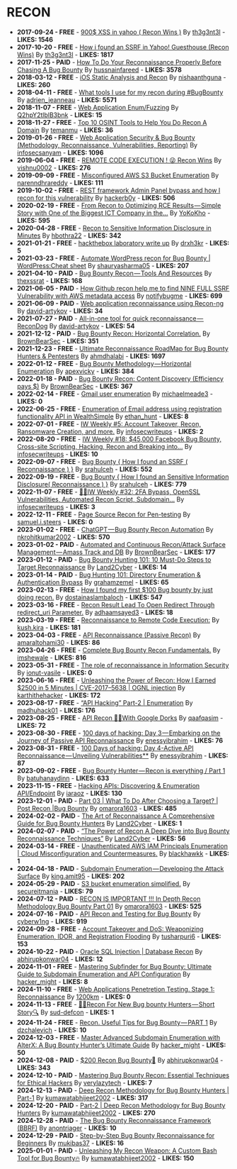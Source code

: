 # RECON

- **2017-09-24 - FREE** - [900$ XSS in yahoo ( Recon Wins )](https://infosecwriteups.com/900-xss-in-yahoo-recon-wins-65ee6d4bfcbd)  By  [th3g3nt3l](https://medium.com/@th3g3nt3l) - **LIKES: 1546**
- **2017-10-20 - FREE** - [How i found an SSRF in Yahoo! Guesthouse (Recon Wins)](https://medium.com/@th3g3nt3l/how-i-found-an-ssrf-in-yahoo-guesthouse-recon-wins-8722672e41d4)  By  [th3g3nt3l](https://medium.com/@th3g3nt3l) - **LIKES: 1817**
- **2017-11-25 - PAID** - [How To Do Your Reconnaissance Properly Before Chasing A Bug Bounty](https://infosecwriteups.com/guide-to-basic-recon-bug-bounties-recon-728c5242a115)  By  [hussnainfareed](https://medium.com/@hussnainfareed) - **LIKES: 3578**
- **2018-03-12 - FREE** - [iOS Static Analysis and Recon](https://medium.com/hackervalleystudio/ios-static-analysis-and-recon-c611eaa6d108)  By  [nishaanthguna](https://medium.com/@nishaanthguna) - **LIKES: 260**
- **2018-04-11 - FREE** - [What tools I use for my recon during #BugBounty](https://infosecwriteups.com/whats-tools-i-use-for-my-recon-during-bugbounty-ec25f7f12e6d)  By  [adrien_jeanneau](https://medium.com/@adrien_jeanneau) - **LIKES: 5571**
- **2018-11-07 - FREE** - [Web Application Enum/Fuzzing](https://medium.com/@Q2hpY2tlblB3bnk/lfi-enumeration-3bd11c6f1814)  By  [Q2hpY2tlblB3bnk](https://medium.com/@Q2hpY2tlblB3bnk) - **LIKES: 15**
- **2018-11-27 - FREE** - [Top 10 OSINT Tools to Help You Do Recon A Domain](https://temanmu.medium.com/top-10-osint-tools-to-help-you-do-recon-a-domain-53d3af8b1ad2)  By  [temanmu](https://medium.com/@temanmu) - **LIKES: 36**
- **2019-01-26 - FREE** - [Web Application Security & Bug Bounty (Methodology, Reconnaissance, Vulnerabilities, Reporting)](https://infosecsanyam.medium.com/web-application-security-bug-bounty-methodology-reconnaissance-vulnerabilities-reporting-635073cddcf2)  By  [infosecsanyam](https://medium.com/@infosecsanyam) - **LIKES: 1096**
- **2019-06-04 - FREE** - [REMOTE CODE EXECUTION ! 😜 Recon Wins](https://medium.com/@vishnu0002/remote-code-execution-recon-wins-e9c1db79f3da)  By  [vishnu0002](https://medium.com/@vishnu0002) - **LIKES: 276**
- **2019-09-09 - FREE** - [Misconfigured AWS S3 Bucket Enumeration](https://medium.com/@narenndhrareddy/misconfigured-aws-s3-bucket-enumeration-7a01d2f8611b)  By  [narenndhrareddy](https://medium.com/@narenndhrareddy) - **LIKES: 111**
- **2019-10-02 - FREE** - [REST framework Admin Panel bypass and how I recon for this vulnerability](https://medium.com/@hackerb0y/rest-framework-admin-panel-bypass-and-how-i-recon-for-this-vulnerability-a0ee41b01102)  By  [hackerb0y](https://medium.com/@hackerb0y) - **LIKES: 506**
- **2020-02-19 - FREE** - [From Recon to Optimizing RCE Results — Simple Story with One of the Biggest ICT Company in the…](https://infosecwriteups.com/from-recon-to-optimizing-rce-results-simple-story-with-one-of-the-biggest-ict-company-in-the-ea710bca487a)  By  [YoKoKho](https://medium.com/@YoKoKho) - **LIKES: 595**
- **2020-04-28 - FREE** - [Recon to Sensitive Information Disclosure in Minutes](https://hbothra22.medium.com/recon-to-sensitive-information-disclosure-in-minutes-503fc7ccdf0b)  By  [hbothra22](https://medium.com/@hbothra22) - **LIKES: 342**
- **2021-01-21 - FREE** - [hackthebox laboratory write up](https://drxh3kr.medium.com/lets-start-enumeration-first-im-using-threader3000-for-port-scanning-f0cfcf699206)  By  [drxh3kr](https://medium.com/@drxh3kr) - **LIKES: 5**
- **2021-03-23 - FREE** - [Automate WordPress recon for Bug Bounty | WordPress:Cheat sheet](https://shauryasharma05.medium.com/automate-wordpress-recon-for-bug-bounty-wordpress-cheat-sheet-69bb8e460263)  By  [shauryasharma05](https://medium.com/@shauryasharma05) - **LIKES: 207**
- **2021-04-10 - PAID** - [Bug Bounty Recon — Tools And Resources](https://thexssrat.medium.com/bug-bounty-recon-tools-and-resources-903f52318f5c)  By  [thexssrat](https://medium.com/@thexssrat) - **LIKES: 168**
- **2021-06-05 - PAID** - [How Github recon help me to find NINE FULL SSRF Vulnerability with AWS metadata access](https://notifybugme.medium.com/how-github-recon-help-me-to-find-nine-full-ssrf-vulnerability-with-aws-metadata-access-531d931413a5)  By  [notifybugme](https://medium.com/@notifybugme) - **LIKES: 699**
- **2021-06-09 - PAID** - [Web application reconnaissance using Recon-ng](https://medium.com/purple-team/web-application-reconnaissance-using-rocon-ng-c85633a1f799)  By  [david-artykov](https://medium.com/@david-artykov) - **LIKES: 34**
- **2021-07-27 - PAID** - [All-in-one tool for quick reconnaissance — ReconDog](https://medium.com/purple-team/all-in-one-tool-for-quick-reconnaissance-recondog-1ae173b9e771)  By  [david-artykov](https://medium.com/@david-artykov) - **LIKES: 54**
- **2021-12-12 - PAID** - [Bug Bounty Recon: Horizontal Correlation.](https://medium.com/@BrownBearSec/bug-bounty-recon-horizontal-correlation-b7c81a32951a)  By  [BrownBearSec](https://medium.com/@BrownBearSec) - **LIKES: 351**
- **2021-12-23 - FREE** - [Ultimate Reconnaissance RoadMap for Bug Bounty Hunters & Pentesters](https://ahmdhalabi.medium.com/ultimate-reconnaissance-roadmap-for-bug-bounty-hunters-pentesters-507c9a5374d)  By  [ahmdhalabi](https://medium.com/@ahmdhalabi) - **LIKES: 1697**
- **2022-01-12 - FREE** - [Bug Bounty Methodology — Horizontal Enumeration](https://apexvicky.medium.com/bug-bounty-methodology-horizontal-enumeration-89f7cd172e6e)  By  [apexvicky](https://medium.com/@apexvicky) - **LIKES: 384**
- **2022-01-18 - PAID** - [Bug Bounty Recon: Content Discovery (Efficiency pays $)](https://medium.com/@BrownBearSec/bug-bounty-recon-content-discovery-efficiency-pays-2ec2462532b1)  By  [BrownBearSec](https://medium.com/@BrownBearSec) - **LIKES: 367**
- **2022-02-14 - FREE** - [Gmail user enumeration](https://medium.com/@michaelmeade3/gmail-user-enumeration-d3b2eb547a7d)  By  [michaelmeade3](https://medium.com/@michaelmeade3) - **LIKES: 0**
- **2022-06-25 - FREE** - [Enumeration of Email address using registration functionality API in WealthSimple](https://medium.com/@ethan_hunt/enumeration-of-email-address-using-registration-functionality-api-in-wealthsimple-723d831b7344)  By  [ethan_hunt](https://medium.com/@ethan_hunt) - **LIKES: 8**
- **2022-07-01 - FREE** - [IW Weekly #5: Account Takeover, Recon, Ransomware Creation, and more.](https://infosecwriteups.com/iw-weekly-5-account-takeover-recon-ransomware-creation-and-more-9b662e6e0c88)  By  [infosecwriteups](https://medium.com/@infosecwriteups) - **LIKES: 2**
- **2022-08-20 - FREE** - [IW Weekly #18: $45,000 Facebook Bug Bounty, Cross-site Scripting, Hacking, Recon and Breaking into…](https://medium.com/@infosecwriteups/iw-weekly-18-45-000-facebook-bug-bounty-cross-site-scripting-hacking-recon-and-breaking-into-4f26c06bccb0)  By  [infosecwriteups](https://medium.com/@infosecwriteups) - **LIKES: 10**
- **2022-09-07 - FREE** - [Bug Bounty { How I found an SSRF ( Reconnaissance ) }](https://systemweakness.com/bug-bounty-how-i-found-an-ssrf-reconnaissance-7b1821a1b1fd)  By  [srahulceh](https://medium.com/@srahulceh) - **LIKES: 552**
- **2022-09-19 - FREE** - [Bug Bounty { How I found an Sensitive Information Disclosure( Reconnaissance ) }](https://systemweakness.com/bug-bounty-how-i-found-an-sensitive-information-disclosure-reconnaissance-542daf10dd19)  By  [srahulceh](https://medium.com/@srahulceh) - **LIKES: 779**
- **2022-11-07 - FREE** - [👩‍💻IW Weekly #32: 2FA Bypass, OpenSSL Vulnerabilities, Automated Recon Script, Subdomain…](https://infosecwriteups.com/iw-weekly-32-2fa-bypass-openssl-vulnerabilities-automated-recon-script-subdomain-d146e09e5157)  By  [infosecwriteups](https://medium.com/@infosecwriteups) - **LIKES: 3**
- **2022-12-11 - FREE** - [Page Source Recon for Pen-testing](https://medium.com/@samuel.i.steers/page-source-recon-for-pen-testing-8d7eafd45c0c)  By  [samuel.i.steers](https://medium.com/@samuel.i.steers) - **LIKES: 0**
- **2023-01-02 - FREE** - [ChatGPT — Bug Bounty Recon Automation](https://thegrayarea.tech/chatgpt-bug-bounty-recon-automation-bd18291953cb)  By  [nkrohitkumar2002](https://medium.com/@nkrohitkumar2002) - **LIKES: 570**
- **2023-01-02 - PAID** - [Automated and Continuous Recon/Attack Surface Management — Amass Track and DB](https://medium.com/@BrownBearSec/automated-and-continuous-recon-attack-surface-management-amass-track-and-db-fabcaffce3c3)  By  [BrownBearSec](https://medium.com/@BrownBearSec) - **LIKES: 177**
- **2023-01-12 - PAID** - [Bug Bounty Hunting 101: 10 Must-Do Steps to Target Reconnaissance](https://medium.com/@Land2Cyber/uncovering-vulnerabilities-a-10-step-guide-to-target-reconnaissance-d90c435d2161)  By  [Land2Cyber](https://medium.com/@Land2Cyber) - **LIKES: 14**
- **2023-01-14 - PAID** - [Bug Hunting 101: Directory Enumeration & Authentication Bypass](https://thegrayarea.tech/bug-hunting-101-directory-enumeration-authentication-bypass-1b92b3c87ef9)  By  [grahamzemel](https://medium.com/@grahamzemel) - **LIKES: 65**
- **2023-02-13 - FREE** - [How I found my first $100 Bug bounty by just doing recon.](https://dostainaslambaloch.medium.com/how-i-found-my-first-100-bug-bounty-in-just-doing-recon-865304724f5d)  By  [dostainaslambaloch](https://medium.com/@dostainaslambaloch) - **LIKES: 547**
- **2023-03-16 - FREE** - [Recon Result Lead To Open Redirect Through redirect_uri Parameter.](https://medium.com/@adhaamsayed3/recon-result-lead-to-open-redirect-through-redirect-uri-parameter-d924ef19baee)  By  [adhaamsayed3](https://medium.com/@adhaamsayed3) - **LIKES: 18**
- **2023-03-19 - FREE** - [Reconnaissance to Remote Code Execution:](https://medium.com/@kush.kira/recon-to-rce-b2d3d3b48182)  By  [kush.kira](https://medium.com/@kush.kira) - **LIKES: 181**
- **2023-04-03 - FREE** - [API Reconnaissance (Passive Recon)](https://medium.com/@amaraltohami30/api-reconnaissance-passive-recon-d6b3204ac43)  By  [amaraltohami30](https://medium.com/@amaraltohami30) - **LIKES: 86**
- **2023-04-26 - FREE** - [Complete Bug Bounty Recon Fundamentals.](https://imshewale.medium.com/complete-bug-bounty-recon-fundamentals-f283dee5c370)  By  [imshewale](https://medium.com/@imshewale) - **LIKES: 816**
- **2023-05-31 - FREE** - [The role of reconnaissance in Information Security](https://ionut-vasile.medium.com/the-role-of-reconnaissance-in-information-security-85f4ccb45da6)  By  [ionut-vasile](https://medium.com/@ionut-vasile) - **LIKES: 0**
- **2023-06-16 - FREE** - [Unleashing the Power of Recon: How I Earned $2500 in 5 Minutes | CVE-2017–5638 | OGNL injection](https://infosecwriteups.com/unleashing-the-power-of-recon-how-i-earned-2500-in-5-minutes-cve-2017-5638-ognl-injection-23ece4811f14)  By  [karthithehacker](https://medium.com/@karthithehacker) - **LIKES: 172**
- **2023-08-17 - FREE** - [“API Hacking” Part-2 | Enumeration](https://medium.com/@madhuhack01/api-hacking-part-2-enumeration-587d0b4e2d3c)  By  [madhuhack01](https://medium.com/@madhuhack01) - **LIKES: 176**
- **2023-08-25 - FREE** - [API Recon 🕵️‍♂️With Google Dorks](https://medium.com/@qaafqasim/api-recon-%EF%B8%8F-%EF%B8%8Fwith-google-dorks-845903878928)  By  [qaafqasim](https://medium.com/@qaafqasim) - **LIKES: 72**
- **2023-08-30 - FREE** - [100 days of hacking: Day 3 — Embarking on the Journey of Passive API Reconnaissance](https://medium.com/@enessyibrahim/100-days-of-hacking-day-3-embarking-on-the-journey-of-passive-api-reconnaissance-f02788df295b)  By  [enessyibrahim](https://medium.com/@enessyibrahim) - **LIKES: 76**
- **2023-08-31 - FREE** - [100 Days of hacking: Day 4-Active API Reconnaissance — Unveiling Vulnerabilities**](https://medium.com/@enessyibrahim/100-days-of-hacking-day-4-active-api-reconnaissance-unveiling-vulnerabilities-4959365af8b4)  By  [enessyibrahim](https://medium.com/@enessyibrahim) - **LIKES: 87**
- **2023-09-02 - FREE** - [Bug Bounty Hunter — Recon is everything / Part 1](https://medium.com/@batuhanaydinn/bug-bounty-hunter-recon-is-everything-part-1-6ba24a100c13)  By  [batuhanaydinn](https://medium.com/@batuhanaydinn) - **LIKES: 633**
- **2023-11-15 - FREE** - [Hacking APIs: Discovering & Enumeration API/Endpoint](https://iaraoz.medium.com/hacking-apis-discovering-enumeration-api-endpoint-b38590ab78e3)  By  [iaraoz](https://medium.com/@iaraoz) - **LIKES: 130**
- **2023-12-01 - PAID** - [Part 03 | What To Do After Choosing a Target? | Post Recon |Bug Bounty](https://infosecwriteups.com/part-03-what-to-do-after-choosing-a-target-post-recon-bug-bounty-1a7f431b4d79)  By  [omarora1603](https://medium.com/@omarora1603) - **LIKES: 485**
- **2024-02-02 - PAID** - [The Art of Reconnaissance A Comprehensive Guide for Bug Bounty Hunters](https://medium.com/@Land2Cyber/the-art-of-reconnaissance-a-comprehensive-guide-for-bug-bounty-hunters-38c8a810f236)  By  [Land2Cyber](https://medium.com/@Land2Cyber) - **LIKES: 1**
- **2024-02-07 - PAID** - [“The Power of Recon A Deep Dive into Bug Bounty Reconnaissance Techniques”](https://medium.com/@Land2Cyber/the-power-of-recon-a-deep-dive-into-bug-bounty-reconnaissance-techniques-9bfea7a1d993)  By  [Land2Cyber](https://medium.com/@Land2Cyber) - **LIKES: 56**
- **2024-03-14 - FREE** - [Unauthenticated AWS IAM Principals Enumeration | Cloud Misconfiguration and Countermeasures.](https://blackhawkk.medium.com/unauthenticated-aws-iam-principals-enumeration-cloud-misconfiguration-and-countermeasures-b78bac509f8b)  By  [blackhawkk](https://medium.com/@blackhawkk) - **LIKES: 1**
- **2024-04-18 - PAID** - [Subdomain Enumeration — Developing the Attack Surface](https://infosecwriteups.com/subdomain-enumeration-developing-the-attack-surface-81bdf8c32b71)  By  [king.amit95](https://medium.com/@king.amit95) - **LIKES: 202**
- **2024-05-29 - PAID** - [S3 bucket enumeration simplified.](https://secureitmania.medium.com/s3-bucket-enumeration-simplified-80bdcdf581d7)  By  [secureitmania](https://medium.com/@secureitmania) - **LIKES: 79**
- **2024-07-12 - PAID** - [RECON IS IMPORTANT !!!   In Depth Recon Methodology Bug Bounty Part 01](https://infosecwriteups.com/recon-is-important-in-depth-recon-methodology-bug-bounty-part-01-2b69c3b168fe)  By  [omarora1603](https://medium.com/@omarora1603) - **LIKES: 525**
- **2024-07-16 - PAID** - [API Recon and Testing for Bug Bounty](https://medium.com/infosecmatrix/api-recon-and-testing-for-bug-bounty-3969d1f90f5c)  By  [cyberw1ng](https://medium.com/@cyberw1ng) - **LIKES: 919**
- **2024-09-28 - FREE** - [Account Takeover and DoS: Weaponizing Enumeration, IDOR, and Registration Flooding](https://medium.com/@tusharpuri6/account-takeover-and-dos-weaponizing-enumeration-idor-and-registration-flooding-4b88fce20f4b)  By  [tusharpuri6](https://medium.com/@tusharpuri6) - **LIKES: 153**
- **2024-10-22 - PAID** - [Oracle SQL Injection | Database Recon](https://systemweakness.com/oracle-sql-injection-database-recon-0c384d4a085a)  By  [abhirupkonwar04](https://medium.com/@abhirupkonwar04) - **LIKES: 12**
- **2024-11-01 - FREE** - [Mastering Subfinder for Bug Bounty: Ultimate Guide to Subdomain Enumeration and API Configuration](https://systemweakness.com/mastering-subfinder-for-bug-bounty-ultimate-guide-to-subdomain-enumeration-and-api-configuration-18c36599c8a8)  By  [hacker_might](https://medium.com/@hacker_might) - **LIKES: 8**
- **2024-11-10 - FREE** - [Web Applications Penetretion Testing. Stage 1: Reconnaissance](https://medium.com/@1200km/web-applications-penetretion-testing-stage-1-reconnaissance-6b6b7aae0399)  By  [1200km](https://medium.com/@1200km) - **LIKES: 0**
- **2024-11-13 - FREE** - [🕵️‍♂️Recon For New Bug bounty Hunters — Short Story🔍](https://sud-defcon.medium.com/%EF%B8%8F-%EF%B8%8Frecon-for-new-bug-bounty-hunters-short-story-2992e780fbbb)  By  [sud-defcon](https://medium.com/@sud-defcon) - **LIKES: 1**
- **2024-11-24 - FREE** - [Recon. Useful Tips for Bug Bounty — PART 1](https://medium.com/@dzchalevich/recon-useful-tips-for-bug-bounty-part-1-0defee9bc7cf)  By  [dzchalevich](https://medium.com/@dzchalevich) - **LIKES: 10**
- **2024-12-03 - FREE** - [Master Advanced Subdomain Enumeration with AlterX: A Bug Bounty Hunter’s Ultimate Guide](https://systemweakness.com/master-advanced-subdomain-enumeration-with-alterx-a-bug-bounty-hunters-ultimate-guide-d754a29738d9)  By  [hacker_might](https://medium.com/@hacker_might) - **LIKES: 50**
- **2024-12-08 - PAID** - [$200 Recon Bug Bounty🤑](https://medium.com/infosecmatrix/200-recon-bug-bounty-3538566b94dc)  By  [abhirupkonwar04](https://medium.com/@abhirupkonwar04) - **LIKES: 343**
- **2024-12-10 - PAID** - [Mastering Bug Bounty Recon: Essential Techniques for Ethical Hackers](https://medium.verylazytech.com/mastering-bug-bounty-recon-essential-techniques-for-ethical-hackers-549c5b472975)  By  [verylazytech](https://medium.com/@verylazytech) - **LIKES: 7**
- **2024-12-13 - PAID** - [Deep Recon Methodology for Bug Bounty Hunters | Part-1](https://medium.com/@kumawatabhijeet2002/deep-recon-methodology-for-bug-bounty-hunters-part-1-54bdac09dcf4)  By  [kumawatabhijeet2002](https://medium.com/@kumawatabhijeet2002) - **LIKES: 317**
- **2024-12-20 - PAID** - [Part-2 | Deep Recon Methodology for Bug Bounty Hunters](https://medium.com/@kumawatabhijeet2002/part-2-deep-recon-methodology-for-bug-bounty-hunters-644077ee41d4)  By  [kumawatabhijeet2002](https://medium.com/@kumawatabhijeet2002) - **LIKES: 270**
- **2024-12-28 - PAID** - [The Bug Bounty Reconnaissance Framework (BBRF)](https://anontriager.medium.com/the-bug-bounty-reconnaissance-framework-bbrf-9e6d5d814551)  By  [anontriager](https://medium.com/@anontriager) - **LIKES: 10**
- **2024-12-29 - PAID** - [Step-by-Step Bug Bounty Reconnaissance for Beginners](https://systemweakness.com/step-by-step-bug-bounty-reconnaissance-for-beginners-86e49f14c3c2)  By  [mukibas37](https://medium.com/@mukibas37) - **LIKES: 16**
- **2025-01-01 - PAID** - [Unleashing My Recon Weapon: A Custom Bash Tool for Bug Bounty🔥](https://medium.com/@kumawatabhijeet2002/unleashing-my-recon-weapon-a-custom-bash-tool-for-bug-bounty-d946b5f26dd9)  By  [kumawatabhijeet2002](https://medium.com/@kumawatabhijeet2002) - **LIKES: 150**
